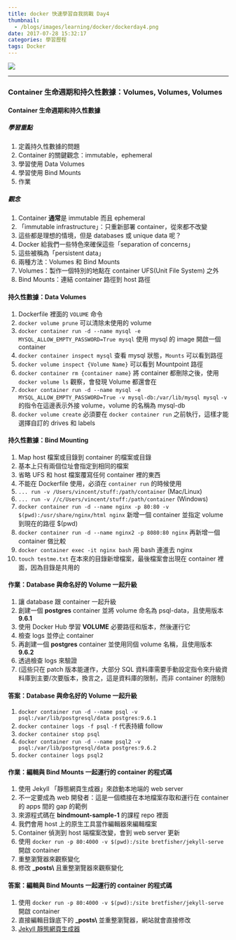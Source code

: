 ```yaml
---
title: docker 快速學習自我挑戰 Day4
thumbnail:
  - /blogs/images/learning/docker/dockerday4.png
date: 2017-07-28 15:32:17
categories: 學習歷程
tags: Docker
---
```

<img src="/blogs/images/learning/docker/dockerday4.png">

***
### Container 生命週期和持久性數據：Volumes, Volumes, Volumes
#### Container 生命週期和持久性數據
##### 學習重點
1. 定義持久性數據的問題
2. Container 的關鍵觀念：immutable，ephemeral
3. 學習使用 Data Volumes
4. 學習使用 Bind Mounts
5. 作業
##### 觀念
1. Container **通常**是 immutable 而且 ephemeral
2. 「immutable infrastructure」：只重新部署 container，從來都不改變
3. 這些都是理想的情境，但是 databases 或 unique data 呢？
4. Docker 給我們一些特色來確保這些「separation of concerns」
5. 這些被稱為「persistent data」
6. 兩種方法：Volumes 和 Bind Mounts
7. Volumes：製作一個特別的地點在 container UFS(Unit File System) 之外
8. Bind Mounts：連結 container 路徑到 host 路徑
#### 持久性數據：Data Volumes
1. Dockerfile 裡面的 `VOLUME` 命令
2. `docker volume prune` 可以清除未使用的 volume
3. `docker container run -d --name mysql -e MYSQL_ALLOW_EMPTY_PASSWORD=True mysql` 使用 mysql 的 image 開啟一個 container
4. `docker container inspect mysql` 查看 mysql 狀態，`Mounts` 可以看到路徑
5. `docker volume inspect {Volume Name}` 可以看到 Mountpoint 路徑
6. `docker container rm {container name}` 將 container 都刪除之後，使用 `docker volume ls` 觀察，會發現 Volume 都還會在
7. `docker container run -d --name mysql -e MYSQL_ALLOW_EMPTY_PASSWORD=True -v mysql-db:/var/lib/mysql mysql` `-v` 的指令在這邊表示外接 volume，volume 的名稱為 mysql-db
8. `docker volume create` 必須要在 `docker container run` 之前執行，這樣才能選擇自訂的 drives 和 labels
#### 持久性數據：Bind Mounting
1. Map host 檔案或目錄到 container 的檔案或目錄
2. 基本上只有兩個位址會指定到相同的檔案
3. 省略 UFS 和 host 檔案覆寫任何 container 裡的東西
4. 不能在 Dockerfile 使用，必須在 `container run` 的時候使用
5. `... run -v /Users/vincent/stuff:/path/container` (Mac/Linux)
6. `... run -v //c/Users/vincent/stuff:/path/container` (Windows)
7. `docker container run -d --name nginx -p 80:80 -v $(pwd):/usr/share/nginx/html nginx` 新增一個 container 並指定 volume 到現在的路徑 $(pwd)
8. `docker container run -d --name nginx2 -p 8080:80 nginx` 再新增一個 container 做比較
9. `docker container exec -it nginx bash` 用 bash 連進去 nginx
10. `touch testme.txt` 在本來的目錄新增檔案，最後檔案會出現在 container 裡面，因為目錄是共用的
#### 作業：Database 與命名好的 Volume 一起升級
1. 讓 database 跟 container 一起升級
2. 創建一個 **postgres** container 並將 volume 命名為 psql-data，且使用版本 **9.6.1**
3. 使用 Docker Hub 學習 **VOLUME** 必要路徑和版本，然後運行它
4. 檢查 logs 並停止 container
5. 再創建一個 **postgres** container 並使用同個 volume 名稱，且使用版本 **9.6.2**
6. 透過檢查 logs 來驗證
7. (這些只在 patch 版本能運作，大部分 SQL 資料庫需要手動設定指令來升級資料庫到主要/次要版本，換言之，這是資料庫的限制，而非 container 的限制)
#### 答案：Database 與命名好的 Volume 一起升級
1. `docker container run -d --name psql -v psql:/var/lib/postgresql/data postgres:9.6.1`
2. `docker container logs -f psql` `-f` 代表持續 follow
3. `docker container stop psql`
4. `docker container run -d --name psql2 -v psql:/var/lib/postgresql/data postgres:9.6.2`
5. `docker container logs psql2`
#### 作業：編輯與 Bind Mounts 一起運行的 container 的程式碼
1. 使用 Jekyll 「靜態網頁生成器」來啟動本地端的 web server
2. 不一定要成為 web 開發者：這是一個橋接在本地檔案存取和運行在 container 的 apps 間的 gap 的範例
3. 來源程式碼在 **bindmount-sample-1** 的課程 repo 裡面
4. 我們會用 host 上的原生工具當作編輯器來編輯檔案
5. Container 偵測到 host 端檔案改變，會到 web server 更新
6. 使用 `docker run -p 80:4000 -v $(pwd):/site bretfisher/jekyll-serve` 開啟 container
7. 重整瀏覽器來觀察變化
8. 修改 **_posts\\** 且重整瀏覽器來觀察變化
#### 答案：編輯與 Bind Mounts 一起運行的 container 的程式碼
1. 使用 `docker run -p 80:4000 -v $(pwd):/site bretfisher/jekyll-serve` 開啟 container
2. 直接編輯目錄底下的 **_posts\\** 並重整瀏覽器，網站就會直接修改
3. [Jekyll 靜態網頁生成器](https://jekyllrb.com/)